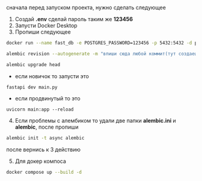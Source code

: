 сначала перед запуском проекта, нужно сделать следующее

1. Создай **.env** сделай пароль таким же **123456**
2. Запусти Docker Desktop
3. Пропиши следующее
```bash
docker run --name fast_db -e POSTGRES_PASSWORD=123456 -p 5432:5432 -d postgres
```

```bash
alembic revision --autogenerate -m "впиши сюда любой коммит(тут создаешь миграции с модельками, поэтому давай нормальные названия этим коммитам)"

alembic upgrade head
```

- если новичок то запусти это

```
fastapi dev main.py
```

- если продвинутый то это

```
uvicorn main:app --reload
```

4. Если проблемы с алембиком то удали две папки **alembic.ini** и **alembic**, после пропиши
```bash
alembic init -t async alembic
```
после вернись к 3 действию

5. Для докер компоса

```bash
docker compose up --build -d
```